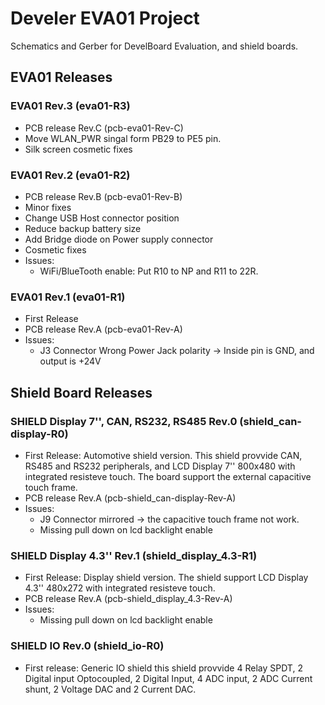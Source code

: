 # Develer EVA01 Project
Schematics and Gerber for DevelBoard Evaluation, and shield boards.

## EVA01 Releases

### EVA01 Rev.3 (eva01-R3)
 * PCB release Rev.C (pcb-eva01-Rev-C)
 * Move WLAN_PWR singal form PB29 to PE5 pin.
 * Silk screen cosmetic fixes
 
### EVA01 Rev.2 (eva01-R2)
 * PCB release Rev.B (pcb-eva01-Rev-B)
 * Minor fixes
 * Change USB Host connector position
 * Reduce backup battery size
 * Add Bridge diode on Power supply connector
 * Cosmetic fixes
 * Issues:
   * WiFi/BlueTooth enable: Put R10 to NP and R11 to 22R.

### EVA01 Rev.1 (eva01-R1)
 * First Release
 * PCB release Rev.A (pcb-eva01-Rev-A)
 * Issues:
   * J3 Connector Wrong Power Jack polarity -> Inside pin is GND, and output is +24V
 
## Shield Board Releases

### SHIELD Display 7'', CAN, RS232, RS485 Rev.0 (shield_can-display-R0)
* First Release: Automotive shield version. This shield provvide CAN, RS485 and RS232 peripherals, and LCD Display 7'' 800x480 with integrated resisteve touch. The board support the external capacitive touch frame.
 * PCB release Rev.A (pcb-shield_can-display-Rev-A)
 * Issues:
   * J9 Connector mirrored -> the capacitive touch frame not work.
   * Missing pull down on lcd backlight enable

### SHIELD Display 4.3'' Rev.1 (shield_display_4.3-R1)
* First Release: Display shield version. The shield support LCD Display 4.3'' 480x272  with integrated resisteve touch.
 * PCB release Rev.A (pcb-shield_display_4.3-Rev-A)
 * Issues:
   * Missing pull down on lcd backlight enable

### SHIELD IO Rev.0 (shield_io-R0)
 * First release: Generic IO shield this shield provvide 4 Relay SPDT, 2 Digital input Optocoupled, 2 Digital Input, 4 ADC input, 2 ADC Current shunt, 2 Voltage DAC and 2 Current DAC.


